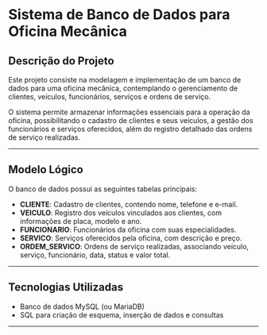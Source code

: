 # Sistema de Banco de Dados para Oficina Mecânica

## Descrição do Projeto

Este projeto consiste na modelagem e implementação de um banco de dados para uma oficina mecânica, contemplando o gerenciamento de clientes, veículos, funcionários, serviços e ordens de serviço.  

O sistema permite armazenar informações essenciais para a operação da oficina, possibilitando o cadastro de clientes e seus veículos, a gestão dos funcionários e serviços oferecidos, além do registro detalhado das ordens de serviço realizadas.

---

## Modelo Lógico

O banco de dados possui as seguintes tabelas principais:

- **CLIENTE**: Cadastro de clientes, contendo nome, telefone e e-mail.
- **VEICULO**: Registro dos veículos vinculados aos clientes, com informações de placa, modelo e ano.
- **FUNCIONARIO**: Funcionários da oficina com suas especialidades.
- **SERVICO**: Serviços oferecidos pela oficina, com descrição e preço.
- **ORDEM_SERVICO**: Ordens de serviço realizadas, associando veículo, serviço, funcionário, data, status e valor total.

---

## Tecnologias Utilizadas

- Banco de dados MySQL (ou MariaDB)
- SQL para criação de esquema, inserção de dados e consultas

---

